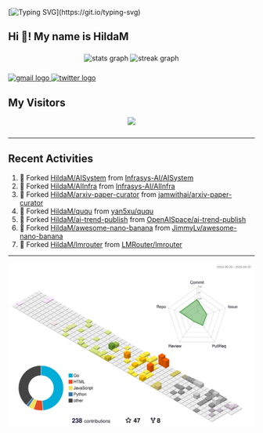 [![Typing SVG](https://readme-typing-svg.herokuapp.com?size=50&duration=5000&color=8C43EA&vCenter=true&width=2000&height=70&lines=开拓视野,+冲破艰险,+洞悉所有,+贴近生活,+寻找真爱,+感受彼此;这就是人生的目的.)](https://git.io/typing-svg)


<h2 align="left">Hi 👋! My name is HildaM</h2>

###

<div align="center">
  <img src="https://github-readme-stats.vercel.app/api?username=HildaM&hide_title=false&hide_rank=false&show_icons=true&include_all_commits=true&count_private=true&disable_animations=false&theme=dracula&locale=en&hide_border=false" height="150" alt="stats graph"  />
  <img src="https://streak-stats.demolab.com?user=HildaM&locale=en&mode=daily&theme=dracula&hide_border=false&border_radius=5" height="150" alt="streak graph"  />
</div>


###

<div align="left">
  <a href="zhao163frozen@gmail.com" target="_blank">
    <img src="https://img.shields.io/static/v1?message=Gmail&logo=gmail&label=&color=D14836&logoColor=white&labelColor=&style=for-the-badge" height="35" alt="gmail logo"  />
  </a>
  <a href="https://x.com/_Albert_Bob" target="_blank">
    <img src="https://img.shields.io/static/v1?message=Twitter&logo=twitter&label=&color=1DA1F2&logoColor=white&labelColor=&style=for-the-badge" height="35" alt="twitter logo"  />
  </a>
</div>


## My Visitors

<div align="center">
  <img src="https://profile-counter.glitch.me/HildaM/count.svg?"  />
</div>

###


---

## Recent Activities


<!--RECENT_ACTIVITY:start-->
1. 🔱 Forked [HildaM/AISystem](https://github.com/HildaM/AISystem) from [Infrasys-AI/AISystem](https://github.com/Infrasys-AI/AISystem)<br>
2. 🔱 Forked [HildaM/AIInfra](https://github.com/HildaM/AIInfra) from [Infrasys-AI/AIInfra](https://github.com/Infrasys-AI/AIInfra)<br>
3. 🔱 Forked [HildaM/arxiv-paper-curator](https://github.com/HildaM/arxiv-paper-curator) from [jamwithai/arxiv-paper-curator](https://github.com/jamwithai/arxiv-paper-curator)<br>
4. 🔱 Forked [HildaM/ququ](https://github.com/HildaM/ququ) from [yan5xu/ququ](https://github.com/yan5xu/ququ)<br>
5. 🔱 Forked [HildaM/ai-trend-publish](https://github.com/HildaM/ai-trend-publish) from [OpenAISpace/ai-trend-publish](https://github.com/OpenAISpace/ai-trend-publish)<br>
6. 🔱 Forked [HildaM/awesome-nano-banana](https://github.com/HildaM/awesome-nano-banana) from [JimmyLv/awesome-nano-banana](https://github.com/JimmyLv/awesome-nano-banana)<br>
7. 🔱 Forked [HildaM/lmrouter](https://github.com/HildaM/lmrouter) from [LMRouter/lmrouter](https://github.com/LMRouter/lmrouter)<br>
<!--RECENT_ACTIVITY:end-->

---


![](./profile-3d-contrib/profile-south-season-animate.svg)

